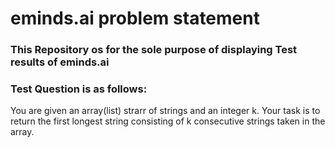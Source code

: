 <h1>eminds.ai problem statement</h1>

<h3>This Repository os for the sole purpose of displaying Test results of eminds.ai</h3>

<h3>Test Question is as follows:</h3>

<p>You are given an array(list) strarr of strings and an integer k. Your task is to return the first longest string consisting of k consecutive strings taken in the array. </p>
